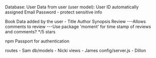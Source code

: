 

Database: 
User Data from user (user model):
User ID automatically assigned
Email
Password - protect sensitive info

Book Data added by the user - 
Title
Author
Synopsis
Review
---Allows comments to review
---Use package 'moment' for time stamp of reviews and comments?
*/5 stars

npm Passport for authentication 


routes - Sam
db/models - Nicki
views - James
config/server.js - Dillon